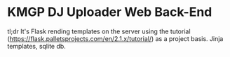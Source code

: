 # KMGP DJ Uploader Web Back-End
tl;dr It's Flask rending templates on the server using the tutorial
(https://flask.palletsprojects.com/en/2.1.x/tutorial/) as a project
basis. Jinja templates, sqlite db.
